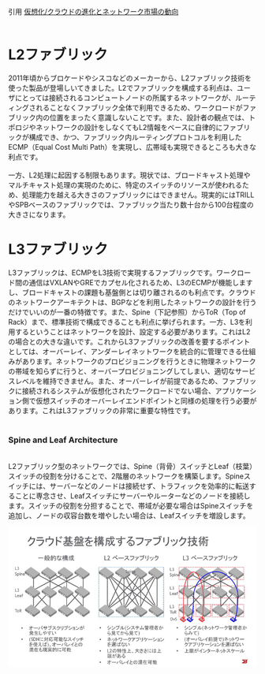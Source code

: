 引用 
[仮想化/クラウドの進化とネットワーク市場の動向](https://thinkit.co.jp/story/2015/06/05/6085 "仮想化/クラウドの進化とネットワーク市場の動向")
<br/><br/>

# L2ファブリック
2011年頃からブロケードやシスコなどのメーカーから、L2ファブリック技術を使った製品が登場しいてきました。L2でファブリックを構成する利点は、ユーザにとっては接続されるコンピュートノードの所属するネットワークが、ルーティングされることなくファブリック全体で利用できるため、ワークロードがファブリック内の位置をまったく意識しないことです。また、設計者の観点では、トポロジやネットワークの設計をしなくてもL2情報をベースに自律的にファブリックが構成でき、かつ、ファブリック内ルーティングプロトコルを利用したECMP（Equal Cost Multi Path）を実現し、広帯域も実現できるところも大きな利点です。  
<br/>
一方、L2処理に起因する制限もあります。現状では、ブロードキャスト処理やマルチキャスト処理の実現のために、特定のスイッチのリソースが使われるため、処理能力を越える大きさのファブリックにはできません。現実的にはTRILLやSPBベースのファブリックでは、ファブリック当たり数十台から100台程度の大きさになります。
<br/>

# L3ファブリック
L3ファブリックは、ECMPをL3技術で実現するファブリックです。ワークロード間の通信はVXLANやGREでカプセル化されるため、L3のECMPが機能しますし、ブロードキャストの課題も基盤側とは切り離されるのも利点です。クラウドのネットワークアーキテクトは、BGPなどを利用したネットワークの設計を行うだけでいいのが一番の特徴です。また、Spine（下記参照）からToR（Top of Rack）まで、標準技術で構成できることも利点に挙げられます。一方、L3を利用するということはネットワークを設計、設定する必要があります。これはL2の場合との大きな違いです。これからL3ファブリックの改善を要するポイントとしては、オーバーレイ、アンダーレイネットワークを統合的に管理できる仕組みがあります。ネットワークのプロビジョニングを行うときに物理ネットワークの帯域を知らずに行うと、オーバープロビジョニングしてしまい、適切なサービスレベルを維持できません。また、オーバーレイが前提であるため、ファブリックに接続されるシステムが仮想化されたワークロードでない場合、アプリケーション側で仮想スイッチのオーバーレイエンドポイントと同様の処理を行う必要があります。これはL3ファブリックの非常に重要な特性です。  
<br/>

### Spine and Leaf Architecture
<br/>
L2ファブリック型のネットワークでは、Spine（背骨）スイッチとLeaf（枝葉）スイッチの役割を分けることで、2階層のネットワークを構築します。Spineスイッチには、サーバーなどのノードは接続せず、トラフィックを効率的に転送することに専念させ、Leafスイッチにサーバーやルーターなどのノードを接続します。スイッチの役割を分担することで、帯域が必要な場合はSpineスイッチを追加し、ノードの収容台数を増やしたい場合は、Leafスイッチを増設します。
<br/>

![クラウド基盤を構成するファブリック技術](https://github.com/udonawker/lit/blob/master/knowledge/Network/608503.jpg "クラウド基盤を構成するファブリック技術")
